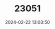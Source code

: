 ---
title: "23051"
category: "Vulpes corsac"
draft: false
date: 2024-02-22 13:03:50
languages:
  Kazakh: ["Karsac"]
  Mongolian: ["Khyrs"]
  German: ["Koraskfuchs", "Steppenfuchs"]
  Russian: ["Korsak"]
  French: ["Renard Corsac"]
  English: ["Corsac Fox"]
---